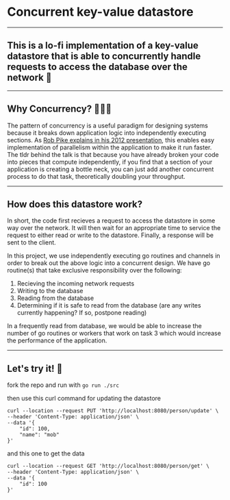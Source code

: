 # Concurrent key-value datastore

---
## This is a lo-fi implementation of a key-value datastore that is able to concurrently handle requests to access the database over the network 📖

---
## Why Concurrency? 🐝🐝🐝

The pattern of concurrency is a useful paradigm for designing systems because it breaks down application logic into independently executing sections.  As [Rob Pike explains in his 2012 presentation](http://www.youtube.com/watch?v=f6kdp27TYZs), this enables easy implementation of parallelism within the application to make it run faster.  The tldr behind the talk is that because you have already broken your code into pieces that compute independently, if you find that a section of your application is creating a bottle neck, you can just add another concurrent process to do that task, theoretically doubling your throughput.

--- 
## How does this datastore work?

In short, the code first recieves a request to access the datastore in some way over the network.  It will then wait for an appropriate time to service the request to either read or write to the datastore.  Finally, a response will be sent to the client.

In this project, we use independently executing go routines and channels in order to break out the above logic into a concurrent design.
We have go routine(s) that take exclusive responsibility over the following:
1. Recieving the incoming network requests
2. Writing to the database
3. Reading from the database
4. Determining if it is safe to read from the database (are any writes currently happening?  If so, postpone reading)

In a frequently read from database, we would be able to increase the number of go routines or workers that work on task 3 which would increase the performance of the application.

---

## Let's try it! 🧪
fork the repo and run with ``` go run ./src ```

then use this curl command for updating the datastore
```
curl --location --request PUT 'http://localhost:8080/person/update' \
--header 'Content-Type: application/json' \
--data '{
    "id": 100,
    "name": "mob"
}'
```

and this one to get the data
```
curl --location --request GET 'http://localhost:8080/person/get' \
--header 'Content-Type: application/json' \
--data '{
    "id": 100
}'
```
